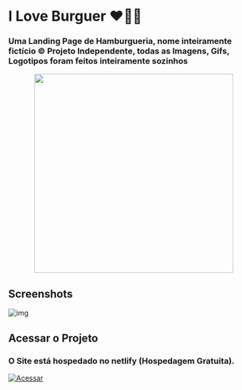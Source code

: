 
# I Love Burguer ❤️🧡💛

### Uma Landing Page de Hamburgueria, nome inteiramente fictício © Projeto Independente, todas as Imagens, Gifs, Logotipos foram feitos inteiramente sozinhos

<div align="center">
  <img height="400" src="https://user-images.githubusercontent.com/102567706/202580339-9df11cb9-05bf-48ab-8e6f-478a7949275f.png"  />
</div>

## Screenshots

![img](https://user-images.githubusercontent.com/102567706/202581066-bff514c7-416d-438c-aab9-179ca8df20d6.png)



## Acessar o Projeto

### O Site está hospedado no netlify (Hospedagem Gratuita).

[![Acessar](https://img.shields.io/badge/Acessar_o_site-000?style=for-the-badge&logo=ko-fi&logoColor=white)](https://iloveburguer.netlify.app/index.html)


